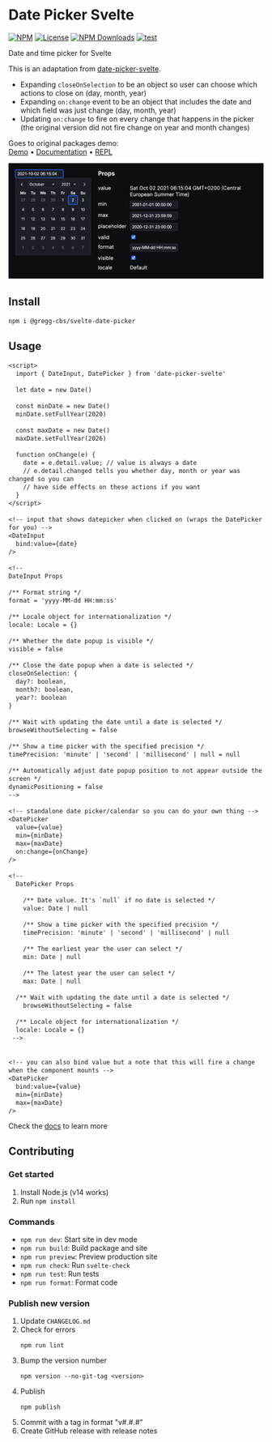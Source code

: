 # Date Picker Svelte

[![NPM](https://img.shields.io/npm/v/%40gregg-cbs%2Fsvelte-date-picker)](https://npmjs.com/package/@gregg-cbs/svelte-date-picker)
[![License](https://img.shields.io/npm/l/%40gregg-cbs%2Fsvelte-date-picker.svg)](LICENSE)
[![NPM Downloads](https://img.shields.io/npm/dm/%40gregg-cbs%2Fsvelte-date-picker.svg)](https://npmjs.com/package/@gregg-cbs/svelte-date-picker)
[![test](https://github.com/coldbrewstudios/svelte-date-picker/actions/workflows/test.yml/badge.svg)](https://github.com/coldbrewstudios/svelte-date-picker/actions/workflows/test.yml)

Date and time picker for Svelte

This is an adaptation from [date-picker-svelte](https://www.npmjs.com/package/date-picker-svelte).
* Expanding `closeOnSelection` to be an object so user can choose which actions to close on (day, month, year)
* Expanding `on:change` event to be an object that includes the date and which field was just change (day, month, year)
* Updating `on:change` to fire on every change that happens in the picker (the original version did not fire change on year and month changes)

Goes to original packages demo:   
[Demo](https://date-picker-svelte.kasper.space/demo) • [Documentation](https://date-picker-svelte.kasper.space/docs) • [REPL](https://svelte.dev/repl/044911429c4b4e659362518d9a5deaae?version=4)

![](Screenshot.png)

## Install

```
npm i @gregg-cbs/svelte-date-picker
```

## Usage

```svelte
<script>
  import { DateInput, DatePicker } from 'date-picker-svelte'

  let date = new Date()

  const minDate = new Date()
  minDate.setFullYear(2020)

  const maxDate = new Date()
  maxDate.setFullYear(2026)

  function onChange(e) {
    date = e.detail.value; // value is always a date
    // e.detail.changed tells you whether day, month or year was changed so you can
    // have side effects on these actions if you want
  }
</script>

<!-- input that shows datepicker when clicked on (wraps the DatePicker for you) -->
<DateInput 
  bind:value={date} 
/>
  
<!-- 
DateInput Props

/** Format string */
format = 'yyyy-MM-dd HH:mm:ss' 

/** Locale object for internationalization */
locale: Locale = {}

/** Whether the date popup is visible */
visible = false

/** Close the date popup when a date is selected */
closeOnSelection: {
  day?: boolean,
  month?: boolean,
  year?: boolean
}

/** Wait with updating the date until a date is selected */
browseWithoutSelecting = false

/** Show a time picker with the specified precision */
timePrecision: 'minute' | 'second' | 'millisecond' | null = null

/** Automatically adjust date popup position to not appear outside the screen */
dynamicPositioning = false
-->

<!-- standalone date picker/calendar so you can do your own thing -->
<DatePicker 
  value={value}
  min={minDate}
  max={maxDate}
  on:change={onChange}
/>

<!-- 
  DatePicker Props

	/** Date value. It's `null` if no date is selected */
	value: Date | null

	/** Show a time picker with the specified precision */
	timePrecision: 'minute' | 'second' | 'millisecond' | null 

	/** The earliest year the user can select */
	min: Date | null

	/** The latest year the user can select */
	max: Date | null

  /** Wait with updating the date until a date is selected */
	browseWithoutSelecting = false

  /** Locale object for internationalization */
  locale: Locale = {}
 -->


<!-- you can also bind value but a note that this will fire a change when the component mounts -->
<DatePicker 
  bind:value={value}
  min={minDate}
  max={maxDate}
/>
```

Check the [docs](https://date-picker-svelte.kasper.space/docs) to learn more

## Contributing

### Get started

1. Install Node.js (v14 works)
2. Run `npm install`

### Commands

- `npm run dev`: Start site in dev mode
- `npm run build`: Build package and site
- `npm run preview`: Preview production site
- `npm run check`: Run `svelte-check`
- `npm run test`: Run tests
- `npm run format`: Format code

### Publish new version

1. Update `CHANGELOG.md`
2. Check for errors
	```
	npm run lint
	```
3. Bump the version number
	```
	npm version --no-git-tag <version>
	```
4. Publish
	```
	npm publish
	```
5. Commit with a tag in format "v#.#.#"
6. Create GitHub release with release notes
